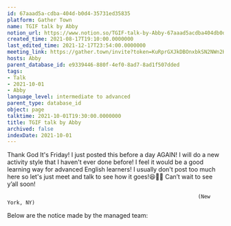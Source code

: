 ```yaml
---
id: 67aaad5a-cdba-404d-b0d4-35731ed35835
platform: Gather Town
name: TGIF talk by Abby
notion_url: https://www.notion.so/TGIF-talk-by-Abby-67aaad5acdba404db0d435731ed35835
created_time: 2021-08-17T19:10:00.0000000
last_edited_time: 2021-12-17T23:54:00.0000000
meeting_link: https://gather.town/invite?token=KuRprGXJkDBOnxbkSN2NWn2HuHjwl9GJ
hosts: Abby
parent_database_id: e9339446-880f-4ef0-8ad7-8ad1f507dded
tags:
- Talk
- 2021-10-01
- Abby
language_level: intermediate to advanced
parent_type: database_id
object: page
talktime: 2021-10-01T19:30:00.0000000
title: TGIF talk by Abby
archived: false
indexDate: 2021-10-01
---
```


Thank God It's Friday! I just posted this before a day AGAIN!
I will do a new activity style that I haven't ever done before! I feel it would be a good learning way for advanced English learners!
I usually don't post too much here so let's just meet and talk to see how it goes!😆👍🏻
Can’t wait to see y’all soon!


                                                                  (New York, NY)
                                                  



Below are the notice made by the managed team:


